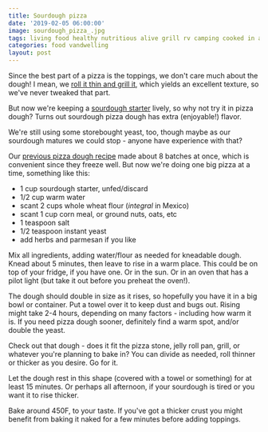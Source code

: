 ```yaml
---
title: Sourdough pizza
date: '2019-02-05 06:00:00'
image: sourdough_pizza_.jpg
tags: living food healthy nutritious alive grill rv camping cooked in a van
categories: food vandwelling
layout: post
---
```


Since the best part of a pizza is the toppings, we don't care much about the dough! I mean, we [roll it thin and grill it](https://reverdecer.annalisagross.com/2018/09/10/pizza-on-the-grill/), which yields an excellent texture, so we've never tweaked that part.

But now we're keeping a [sourdough starter](http://reverdecer.annalisagross.com/2019/02/06/sourdoughs/) lively, so why not try it in pizza dough? Turns out sourdough pizza dough has extra (enjoyable!) flavor.

We're still using some storebought yeast, too, though maybe as our sourdough matures we could stop - anyone have experience with that?

Our [previous pizza dough recipe](https://reverdecer.annalisagross.com/2018/09/10/pizza-on-the-grill/) made about 8 batches at once, which is convenient since they freeze well. But now we're doing one big pizza at a time, something like this:

* 1 cup sourdough starter, unfed/discard
* 1/2 cup warm water
* scant 2 cups whole wheat flour (*integral* in Mexico)
* scant 1 cup corn meal, or ground nuts, oats, etc
* 1 teaspoon salt
* 1/2 teaspoon instant yeast
* add herbs and parmesan if you like

Mix all ingredients, adding water/flour as needed for kneadable dough. Knead about 5 minutes, then leave to rise in a warm place. This could be on top of your fridge, if you have one. Or in the sun. Or in an oven that has a pilot light (but take it out before you preheat the oven!).

The dough should double in size as it rises, so hopefully you have it in a big bowl or container. Put a towel over it to keep dust and bugs out. Rising might take 2-4 hours, depending on many factors - including how warm it is. If you need pizza dough sooner, definitely find a warm spot, and/or double the yeast.

Check out that dough - does it fit the pizza stone, jelly roll pan, grill, or whatever you're planning to bake in? You can divide as needed, roll thinner or thicker as you desire. Go for it.

Let the dough rest in this shape (covered with a towel or something) for at least 15 minutes. Or perhaps all afternoon, if your sourdough is tired or you want it to rise thicker.

Bake around 450F, to your taste. If you've got a thicker crust you might benefit from baking it naked for a few minutes before adding toppings.
